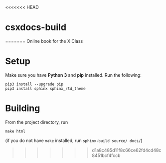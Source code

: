 <<<<<<< HEAD
# csxdocs-build
=======
Online book for the X Class

# Setup
Make sure you have **Python 3** and **pip** installed. Run the following:

    pip3 install --upgrade pip
    pip3 install sphinx sphinx_rtd_theme

# Building
From the project directory, run

    make html 

(if you do not have `make` installed, run `sphinx-build source/ docs/`)
>>>>>>> d1a8c485d11f8c66ce62fd4cd48c8451bcf4fccb
